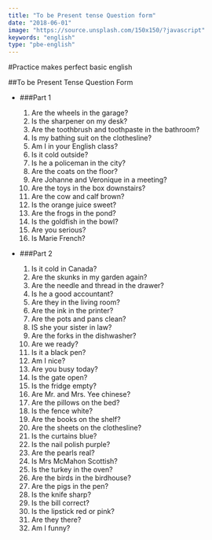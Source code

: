```yaml
---
title: "To be Present tense Question form"
date: "2018-06-01"
image: "https://source.unsplash.com/150x150/?javascript"
keywords: "english"
type: "pbe-english"
---
```


#Practice makes perfect basic english

##To be Present Tense Question Form

* ###Part 1
    
    1. Are the wheels in the garage?
    2. Is the sharpener on my desk?
    3. Are the toothbrush and toothpaste in the bathroom?
    4. Is my bathing suit on the clothesline?
    5. Am I in your English class?
    6. Is it cold outside?
    7. Is he a policeman in the city?
    8. Are the coats on the floor?
    9. Are Johanne and Veronique in a meeting?
    10. Are the toys in the box downstairs?
    11. Are the cow and calf brown?
    12. Is the orange juice sweet?
    13. Are the frogs in the pond?
    14. Is the goldfish in the bowl?
    15. Are you serious?
    16. Is Marie French?
    
* ###Part 2
    
    1. Is it cold in Canada?
    2. Are the skunks in my garden again?
    3. Are the needle and thread in the drawer?
    4. Is he a good accountant?
    5. Are they in the living room?
    6. Are the ink in the printer?
    7. Are the pots and pans clean?
    8. IS she your sister in law?
    9. Are the forks in the dishwasher?
    10. Are we ready?
    11. Is it a black pen?
    12. Am I nice?
    13. Are you busy today?
    14. Is the gate open?
    15. Is the fridge empty?
    16. Are Mr. and Mrs. Yee chinese?
    17. Are the pillows on the bed?
    18. Is the fence white?
    19. Are the books on the shelf?
    20. Are the sheets on the clothesline?
    21. Is the curtains blue?
    22. Is the nail polish purple?
    23. Are the pearls real?
    24. Is Mrs McMahon Scottish?
    25. Is the turkey in the oven?
    26. Are the birds in the birdhouse?
    27. Are the pigs in the pen?
    28. Is the knife sharp?
    29. Is the bill correct?
    30. Is the lipstick red or pink?
    31. Are they there?
    32. Am I funny?

